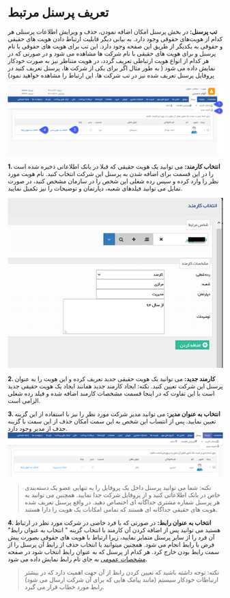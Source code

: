 #  تعریف پرسنل مرتبط 

**تب پرسنل:** در بخش پرسنل امکان اضافه نمودن، حذف و ویرایش اطلاعات پرسنلی هر کدام از هویت‌های حقوقی وجود دارد. به بیانی دیگر قابلیت ارتباط دادن هویت های حقیقی و حقوقی به یکدیگر از طریق این صفحه وجود دارد. این تب برای هویت های حقوقی با نام پرسنل و برای هویت های حقیقی با نام شرکت ها مشاهده می شود و در صورتی که در هر کدام از انواع هویت ارتباطی تعریف گردد، در هویت متناظر نیز به صورت خودکار نمایش داده می شود ( به طور مثال اگر برای یکی از شرکت ها، پرسنل تعریف کنید در پروفایل پرسنل تعریف شده نیز در تب شرکت ها، این ارتباط را مشاهده خواهید نمود)

![](Persenellpng.png)

**1. انتخاب کارمند:** می توانید یک هویت حقیقی که قبلا در بانک اطلاعاتی ذخیره شده است را در این قسمت برای اضافه شدن به پرسنل این شرکت انتخاب کنید. نام هویت مورد نظر را وارد کرده و سپس رده شغلی این شخص را در سازمان مشخص کنید، در صورت تمایل می توانید فیلدهای شعبه، دپارتمان و توضیحات را نیز تکمیل نمایید.

![](Employee2.png)

**2. کارمند جدید:** می توانید یک هویت حقیقی جدید تعریف کرده و این هویت را به عنوان پرسنل این شرکت تعیین کنید.
نکته: ایجاد کارمند جدید همانند ایجاد یک هویت حقیقی جدید است با این تفاوت که در اینجا قسمت مشخصات کارمند اضافه شده و فیلد رده شغلی الزامی است. 

**3. انتخاب به عنوان مدیر:** می توانید مدیر شرکت مورد نظر را نیز با استفاده از این گزینه تعیین نمایید. پس از انتساب این شخص به این سمت امکان حذف از این سمت با گزینه حذف از مدیر وجود دارد.
![](personal.png)

> نکته: شما می توانید پرسنل داخل یک پروفایل را به تنهایی عضو یک دسته‌بندی خاص در بانک اطلاعاتی کنید و از پروفایل شرکت جدا نمایید. همچنین می توانید به هر پرسنل شماره مشتری جداگانه ای اختصاص دهید. در واقع پرسنل تعریف شده هویت های حقیقی جداگانه ای هستند که تمامی امکانات یک هویت را دارا هستند.

**4. انتخاب به عنوان رابط:** در صورتی که با فرد خاصی در شرکت مورد نظر در ارتباط هستید می توانید پس از اضافه کردن آن کارمند با انتخاب گزینه " انتخاب به عنوان رابط" آن فرد را از سایر پرسنل متمایز نمایید، زیرا ارتباط با هویت های حقوقی بصورت پیش فرض با رابط انجام می شود. 
همچنین میتوانید با انتخاب حذف از رابط  آن پرسنل را از سمت رابط بودن خارج کرد. 
هر کدام از پرسنل که به عنوان رابط انتخاب شود در صفحه[ مشخصات عمومی](https://github.com/1stco/PayamGostarDocs/blob/master/Help/Integrated-bank/Database/General-specifications/General-specifications.md) به جای نام رابط نمایش داده می شود.

> نکته: توجه داشته باشید که تعیین کردن رابط از آن جهت اهمیت دارد که در بیشتر ارتباطات خودکار سیستم (مانند پیامک هایی که برای آن شرکت ارسال می شود) رابط مورد خطاب قرار می گیرد.

